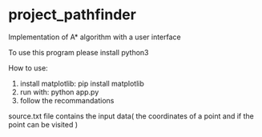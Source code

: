 # project_pathfinder

Implementation of A* algorithm with a user interface

To use this program please install python3

How to use:

1. install matplotlib: pip install matplotlib
2. run with: python app.py
3. follow the recommandations

source.txt file contains the input data( the coordinates of a point and if the point can be visited ) 
